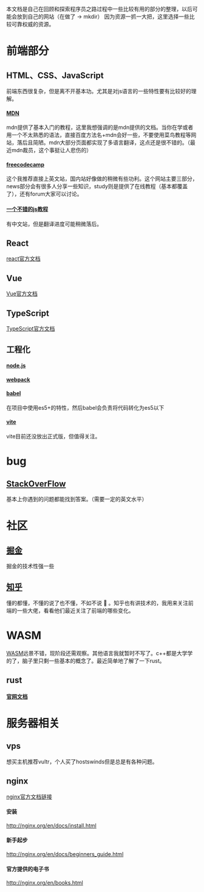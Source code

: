
本文档是自己在回顾和探索程序员之路过程中一些比较有用的部分的整理，以后可能会放到自己的网站（在做了 -> mkdir）
因为资源一抓一大把，这里选择一些比较可靠权威的资源。

# 前端部分
## HTML、CSS、JavaScript
前端东西很复杂，但是离不开基本功。尤其是对js语言的一些特性要有比较好的理解。
#### [MDN](https://developer.mozilla.org/zh-CN/)
mdn提供了基本入门的教程，这里我想强调的是mdn提供的文档。当你在学或者用一个不太熟悉的语法，直接百度方法名+mdn会好一些，不要使用菜鸟教程等网站，落后且简陋。mdn大部分页面都实现了多语言翻译，这点还是很不错的。（最近mdn裁员，这个事挺让人悲伤的）

#### [freecodecamp](https://www.freecodecamp.org/)
这个我推荐直接上英文站，国内站好像做的稍微有些功利。这个网站主要三部分，news部分会有很多人分享一些知识，study则是提供了在线教程（基本都覆盖了），还有forum大家可以讨论。

#### [一个不错的js教程](https://javascript.info/)
有中文站，但是翻译进度可能稍微落后。



## React
[react官方文档](https://reactjs.org/)

## Vue
[Vue官方文档](https://cn.vuejs.org/)

## TypeScript
[TypeScript官方文档 ](https://www.typescriptlang.org/)

## 工程化
#### [node.js ](https://nodejs.org/en/)

#### [webpack](https://webpack.js.org/guides/getting-started/)

#### [babel](https://babeljs.io/)
在项目中使用es5+的特性，然后babel会负责将代码转化为es5以下

#### [vite](https://github.com/vitejs/vite)
vite目前还没放出正式版，但值得关注。


# bug
## [StackOverFlow](https://stackoverflow.com/)
基本上你遇到的问题都能找到答案。（需要一定的英文水平）

# 社区
## [掘金](https://juejin.im/)
掘金的技术性强一些
## [知乎](https://www.zhihu.com/)
懂的都懂，不懂的说了也不懂，不如不说 :dog: 。知乎也有讲技术的，我用来关注前端的一些大佬，看看他们最近关注了前端的哪些变化。

# WASM
[WASM](https://webassembly.org/)远景不错，现阶段还需观察。其他语言我就暂时不写了。c++都是大学学的了，脑子里只剩一些基本的概念了。最近简单地了解了一下rust。
## rust 
#### [官网文档](https://doc.rust-lang.org/book/title-page.html)

# 服务器相关
## vps
想买主机推荐vultr，个人买了hostswinds但是总是有各种问题。

## nginx
[nginx官方文档链接](http://nginx.org/en/docs/)
#### 安装
http://nginx.org/en/docs/install.html

#### 新手起步
http://nginx.org/en/docs/beginners_guide.html

#### 官方提供的电子书
http://nginx.org/en/books.html


